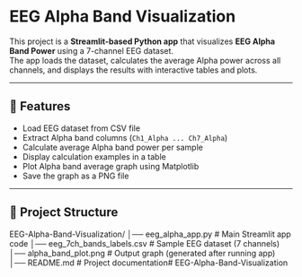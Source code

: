 # EEG Alpha Band Visualization

This project is a **Streamlit-based Python app** that visualizes **EEG Alpha Band Power** using a 7-channel EEG dataset.  
The app loads the dataset, calculates the average Alpha power across all channels, and displays the results with interactive tables and plots.

---

## 📌 Features
- Load EEG dataset from CSV file  
- Extract Alpha band columns (`Ch1_Alpha ... Ch7_Alpha`)  
- Calculate average Alpha band power per sample  
- Display calculation examples in a table  
- Plot Alpha band average graph using Matplotlib  
- Save the graph as a PNG file  

---

## 📂 Project Structure
EEG-Alpha-Band-Visualization/
│── eeg_alpha_app.py # Main Streamlit app code
│── eeg_7ch_bands_labels.csv # Sample EEG dataset (7 channels)
│── alpha_band_plot.png # Output graph (generated after running app)
│── README.md # Project documentation#   E E G - A l p h a - B a n d - V i s u a l i z a t i o n  
 